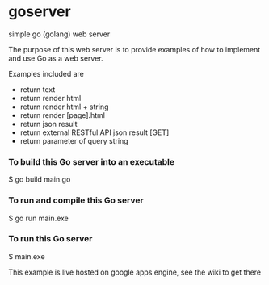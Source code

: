 # goserver
simple go (golang) web server

The purpose of this web server is to provide examples of how to implement and use Go as a web server. 

Examples included are 

* return text
* return render html
* return render html + string
* return render [page].html
* return json result
* return external RESTful API json result [GET]
* return parameter of query string

### To build this Go server into an executable

$ go build main.go

### To run and compile this Go server 

$ go run main.exe

### To run this Go server

$ main.exe

This example is live hosted on google apps engine, see the wiki to get there
